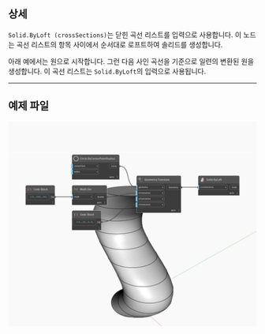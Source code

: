 ## 상세
`Solid.ByLoft (crossSections)`는 닫힌 곡선 리스트를 입력으로 사용합니다. 이 노드는 곡선 리스트의 항목 사이에서 순서대로 로프트하여 솔리드를 생성합니다.

아래 예에서는 원으로 시작합니다. 그런 다음 사인 곡선을 기준으로 일련의 변환된 원을 생성합니다. 이 곡선 리스트는 `Solid.ByLoft`의 입력으로 사용됩니다.

___
## 예제 파일

![ByLoft (crossSections)](./Autodesk.DesignScript.Geometry.Solid.ByLoft(crossSections)_img.jpg)

